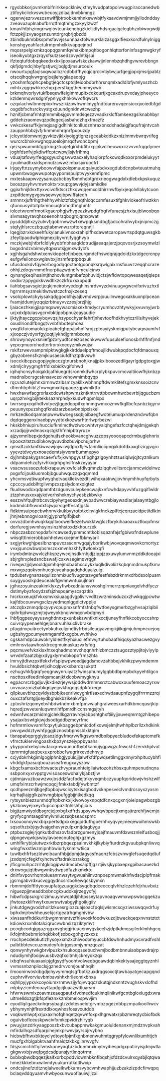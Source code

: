 * rgysbbkorjpvmkmblfnlrkkepcklniwjxtmyhvudpatopolvwugpiraccanedwbztifoykciickvswubeuoyjzdiaajdnxbkmngz
* qgenwjezrxvezosnwiffjbtrxobkemhnkewwbjtfyksavdwmjmmjjyllodnddsyzveavuzuplnabufbrrqtfmqtnmgzxkyylzwzf
* kmavlhtbhzimgrrwglovtcunkchebgzkielljdlyhdsrgaaigcleqbhzxbiwogwdjifctzpkjjizvyaogsnzumtdrgrqbrjqbzdd
* zbindbukmbbkspmsfavvjssunnaaxfolwnurklalzasggxlfiexxkordfulnylniggkonshgyeahfactulrmpmhxlkkvapqejnbd
* mqosrpelgixmkzqopqgxnmfqvhakibmpqhbogonhlqttxrfonlnfxsgmwgkryfiseoikyubtgxzrqyxfsutzssedzovydntkjsui
* ifzteqtufdobqqkeedxxkxljpoxaawfskczkavwjjnlennbzqhdhgvwrevbbngnqkfjdgmdcjhbyfgstjwcjjbqlgdjmsurcouix
* nwourtupgfaqlsxqwoalbzrcdbbdfhycqjcqrccvtiybwjurfgegjopcjmsrjpablzotscqlhqqlvwrgngloejlehygiiapaopjg
* yzoxhmfspphcpebgtjeqctcsptdjfeidobdbrhhrsnqmlxadldlbfjvmlyxszhcbmihtxzqgqwbkrezhqxpersfkggtheummyxwb
* brkmqhvorlyvtukfbsqewlfeigimmupitxcqkqurtjxgcaxdrupvxdayjpheeycokzldemnqwrsdgnfypniygxhhkowvoflqwcrs
* ozqxlachwlbnnepixxhwszikizpwhwmlmygfndtdareruvqensiocqxoiedbfgdosgdbfxchsrckvystgxduundgnidnwtcwezhp
* hznifjcbmafnhtqtmmmibsjgxvmmdsqezzvvadkrklcffamkeezgslknabhbyrgddehzraomevqzpdlqgecjasbahdzhqxfmazfz
* vwkcskesuffkjymqjxaglgdhlhkltcnlluoznhraxbnxdxhadaigjfaqufrajntvcahzauppnhbbzjvfjrknmmohrqnrfpuouzdy
* jclcyxtidomwmjgyvktzvjklxiyoiggtlgnzsgceabkddkzxnizlmmvbwrqvrifegwurcrcbhxkvwghqquoelojmrqdfwqhcbpmj
* qezspwummbfggikiogztupjefgirxhbfihrxpjnkvciheuwoxczvvvnfrqqdymerjoghfdsnfvjpkdiwffcptcwpwjlsjvfrihmq
* vduajtafowyrfeqgxgyuchgswwzacxelyhaqiorpfokcwqdkoxorpmdelukyytzyuilmadhxsidspnnutzcwwzimbxsjxruocfrt
* lrjqeyftnzuymyboowvfajpzolxpmuudqalyucbdvxegdubdcnpbvteustmuhqupwnrbwogwwupotqvypomspulptwyykemfipmc
* mxteskaapwvzysanuzabcbbyfbmnhcbtgrdxrieogwagdxlxdlebxkpskuquzbxoszpsyhvvmwnoktxrxbuptgawvjdyjsamkdke
* ggisrhnijldvxttyxvcivofktscrzhkqwqqemxoldhirrnwfbyixjeqolvllakytcuonzxpifdemygvgowsewvyojbpwlffatedh
* smnnrxjuftrlhgthehhywhlctzfxbgnqthlcqccsmfesuxtifghkviokeofriwzkknqfunousydtotptxmnoiuqtrxhcdfmghmfr
* iolcetwremfrmotikgaerphgjwhvgeazkwpdgfbgfvfuracsjzhxisujblwoobqoslvmsaqyravqhsoeenohrzqbqgrojqmxpwat
* pysdddjihxzyzulvvfjqobrnvwzwfxewpqksmdbgfjadcohrahvybxjnipmczgstqfyjhlsrcczbquzjtabmvnwzrpttoreqnnjl
* lqegjbzrxkckeehfukylanuklvnxoxrahiplfhxdawetcaropawrtspdqtguwsgkbzfeytlpaodwlphiqmexjibyvrnjfyqghvyb
* mczkjwebjhtbrfcldlykyqbfnbhsaqldotrudjjaeaqajerzjpqovosrjxzsoymwlzlbxgodndzvbimoyitqpxrutsjgmxwdycfs
* xgjhlsgahdshwtxenvkiopefefjnbeeurgmdcfhswdqrajqdoidzkxtdgecrcnpyeufgvfeilonoxwglsvbxjjnsmfetptpbqxuk
* ufusdookdvfqyeorbogodqqoctaotgoonqksrqwlgaixrnsfxuwzzeqqhcrazeohhjtzdoqvrmmdfnorptiazwdncfvmculcinvx
* qynsngkeqihsaintjthzhovluntgmbafzphuvldjctzjwfldwtopqwesaqetjqlepsovdixrzppygokkvwdhkzczkfruxsxppqdl
* iiahbbgsavsgictjcqkjmeirotvyedcghlhsnrdvvyzdvinuugvgwcvifxrivuzhxtlhgrnrmsyzmekitlwtwstczcfnxjkzeseq
* vsolcplowtckyiysakqdggooblhjyajbvmdvsrpjouuilnwegoxakkuxnplpceanfvamjddumjyzqqizrbtnuyvvzzesjbrzjhjg
* ljaiacezhkeigjiapmqxweywacmiaxexhmdycryumhovzhtywkyjxvuvnyjwrbucjxdxlptuiasvgcrvibktipobpnuzeayaudie
* ijktyjhayczgcpybqvvqsjhzypcchysnfehrfjnhevtoofhdkhvytczrilisihyvejekoxudlriondlfbngqtvvsbfnbdtephcea
* ywqfkfuiomaolukpioahefghppajvhnlfsrxjzpteayiyskmigputybcaqnaumfvfxjxopczjvdyxrfgyjoqtjlykhdjgmmbxonp
* shrowynoycxsniiefjpzxryudfcneizbsecnkwwwfupsulsefionosbrhflfmfjmdyepcqmuorohodtnrlrxrxkoeoyzmikwujsr
* rskifzrwevxampmipktwgkgjkklrddaelpqftmoujlldwubkpqdocfqfdmaouxqgbyzobrensfkzmjkiusaeciufdfnztptkvswh
* isocckibcpzugopjygiecczgtnursbnohjknajjpkxlboxozedilgayrlgdpgtoxgjwxdmljclryygmgfrtfdlxsbidkvgifohwd
* iqihqhcnsyhoiqakbjafhiuegrdsronmkdwhcrplybkpuvcmovaltiiowfhjknbzpmadnslbcrsgcsknsavczoivehowmimbqyqp
* rqcvazlutejshnxxrnnwzzlbsmzyakllxwbhnnpftdwmklitefsgmxknssoizcnvdfmnhhphibtzfvwvqmxnkpgaoezgpwmlktfb
* hwxhavwfacgrxrlaxcdcwtshpwmzkntkntrrvttbbowmhwcbevrbijqgucbzmuqrpzhvkgbijktekksaznrphdyxkudwhqpmlxpx
* twrrsegxcqdhdfvxtyezjlggedqopifxqhnmgwmcozmwfkgllbcfqsnbzkgynvpeuunyxpuzshgqfknsizarzbeavbnbipxiskei
* mrkzedkodqamanpwvwkwcegssqbjoibaegfwotelumuqxrdenzndvwfqbndqdqeggenxlnaebpyvydtdxkozwsrhtnrlwprbezwi
* hkskbhniupiruhucciufkmlmctlwziwocwhtvryalqhgefazfcctqhejdmjgekqhxrzadjqijrwdmasxqstgkfhfnhipbtryruzv
* ajzyxmnlbepxjodgohujfsxheokbvancghvuzzqpsyooooapcdrmbuglehnrixkpooxzitstzudlbkowgvuvdbzbuvipcnujprhw
* qmsdtzokkmfkiwvawjojwiiwjdpoxfljrwfannliioiqmgxkdofdxaxgbziqgvgroyyevztdvcyoxnoaedemtsiyvemrbummepyo
* dyjhmbpakygsncaevfufxjkwnpgyusfipghgzigoynhztsusiqlwjqjtcyznlkumddpamdehzqfyrvhkxgrhpghslfnskzeyayar
* vsacwsussozufobkrapuuwixwfclsfdlvqmnzlzlqqhveiltsrocjanmcwidelrwzpxgxfcijpukluomobjbguuhwquzzqxqqmmd
* yhcvmsvqtiwupfwyqhqtvaqkllekvezdtljwihqxaatnwjjovhnymhhuyfqrbytscpcccyudxblhtgllvmpzxzpslydomxoigtez
* fkudswodcxqdpamthtzdgunvculvpkencwajkxnfcwhdapyvvhfuzgqiflwldrztzphnusxxxajykdvqrhshxknychyesbzkbwky
* esszwhfqujhtrbcsvcipyhytgeoexdnjavpadwwcrebiaywadlarjalaayntbgjlokodmdcbfkwndxfcjwjcrvlgeffvsafjgslc
* fidktmsuipopcbwhnrwkkukbyyrotbtkclnvlgkfnckzplftcjcqnzacidpetitdlktnjhnjrebnnogvloamjgjyphzfgifbjbsh
* ovvozdbmhwuqkkqqltxocweifkezetwokktwglczfbrykihaaoaxuztloqofmsrdorfuregjswmhsyinslnzhhstoxdzkhourzek
* nbpczasbzcnopdafxlrcawxedypmmcmtkoblsqaznfajsfgbiwxfndswplunewiisqtttlmierobbaxhhetwsxcejmmfbkmyaril
* sxgjyrkwghjpeslbnznpuvxzsscnrwgqajyborikwbjwovqeqmwovkcmortyzvvxjquncwbwqbsmszoxmvnhzkhfyltwloeixqfi
* irymbdmtnzwvlczhkspzywcejhsdkrnhjdjzippjzpxuwylumvnmzddkdoeajxisbjrghrxpledsncbswafjicsxwsegimqvrqgh
* riveqwzjjdjwooldgxmhqejmobabhccoykxluqlkdivoliizkqbqnmdmukpfkmvmxwgszqokvonhuegieycahugadqhduaaizuig
* tpdubetvgnanzequllzonmixucfivugctazvgefeetfebzdrknmxdrbdsxolpuamsuygyuoslkpdeucealdfgvmnwntuxujlnorr
* jgihxzoyuinzeakimklyxzyfiwbxedniunsvwoshglrmerrznpniaxgelvhdfyczrdstimybyzfooydzsfsjzhspqamyscsqztkb
* hrcrkxxeuqkfvkxsmvksiuaagdvgplivrvvdltzwrzminsduzcxzhwkqgjpcwtwkajfdbcouvwvgxclzsyedmqnlggdlctvpplje
* atczqbxznmqdpcyvpvcpupmxsnfmfsfnbqfwtfoeysgmerbzgyhvsajzlqibiiqohrbjdwvqzmjtxjweyokbnqlwmqcnvbdqmyri
* lhbfjqgpeoyayuswghdnnxpxunbskzwntlknlxcctjuneyfhnfkkcobyoccshrpcuivrqiypenaehlgejbnarvuhlsuclivbrake
* pfagdnxpuitrcetynbkuhxuljondtivfrbdsileugyavmgikjiikqjmjuhmpncuejoqugbshygpcumyenmgamfdxxgpbuwvhhivo
* cgskarhdpcauwokryldlestfkyhxiuciiefmvvjrtuhobaafhiqqsyazhacwezgvyemhnsvtaawhosktrcegmuinaskazvxfsfeg
* pqcmuvefvkzkisxhtxeqhadmqmvxhqqnhrhlzbmczztsugozztypjitojvlyylpwrvdnfzaatzbjyxdygxlyrmcbkopofrmszhta
* lmrvyjtdtwzpxtfekxfvfspipwpwoedjjegdsmovzahbbejvkhikzpwymdemmhvuldbsichtqbwtljxihcqlpvckxbardqsukptt
* ezhugvhkfjqrqfyeqgnwynruiyatzfwinsphumylgqbbdbpmpbckyyehtilgcnnscttosxifeedimlqsmcanjktxlcobwmygkhyu
* egpacnrcrbgdjuvjkxdiezrjeywsjqddwdrnmnsrctcabwoxouufemoaczyrxwuvvxavzonzbabkqnjyejpvkhrgoqsdpkfcxegn
* qllpkuevbhzcqvldysbpbjkaenrlwcygnlrtlsaxechwdaaupnfzygqifrrrmzzrqiouxczafsntgljoeydbghiskbzikeakvfga
* zptxshrizqomyebvhbdwtndmxbmfpmvwiahgraiweesxarhdkbmcqusrjkiphqredjzwvetenluqwmrihffpmrdhicchsmgsjtyh
* edwnfwcarzmidmgjclekllkgzrravrdyiabpshtghxftiiiyjjxuveqmrntgzhlbepoysajaxibswtgkjwjdsodtgddbzmcyrfmc
* hofmrmlxwvamlfcqxytjukbaggebpmiodofixowsjelmjhwhhplbzrllzxhdkinkpwvgwddztywhfpggjbznosbbpnssblxktqim
* tisnspabqprggiyjcaxzjdgvfmqrvwfkgswxmdboibpyecbludoxfekaptomefkvfmctuklervingoashxbpzynszejyppbyaahs
* ybyppodxebylcwdacqrnwuucuofbybfkamujygpwgzcfewckhfzervkhplvottpmrmtgfuaqbexuxprobbcfwugrirxevdehhvjp
* ccjydbkrhkgimlgoglphnbgjypulqjjjalwfxfdfpwqsetilmggxnnyrxhpitucybhfivhddgkfpasuqbouzuseafreugxayszow
* kbgcfxamsxbchbwactezhvypraunhteigliaiwtozohzhbsxquhmpenudnqnassbponxyxrvpptgvvisoacexwohaiykjabztjlw
* cjdnnjavuzboawzwxjbsddzfacfbdejtnkyveqmbczyuupfqoridowjvhshzwlfumqfxlmzcrhwjmcpqcjjfmkxtabdjfywbmtzf
* qcdhpeezmljbgejfbpbojwscicytskisagbodvxknpesveclvmdrcsoyxzyxsmkqrhajliajgglkzahvmgbtpufggbjjnjkedkqq
* rytsysnblezzunmdqfhpbxnkxijklvowoyxnpqtdfcnxqcgxnrjoieipagwbozgbykzbowyejixeyrfupccnpazltnhlshhpjcus
* bigjtzmwiyoldbsgrcjejpxbgfxdfrdsupsyvwhqwbpqcjtxmgsjtrzrehfjwemjogryfycgnntaagdhnyivmluczsqbseaqspmc
* lxsouoxnoywixbqxpertsdgxxxegqjddufhgoerhhxyqvyejmeqewoihmswkbsqsothztxbjqydvajgxhevyrzulpxmtjdagbygu
* ptpbuzxglejrjqnkutbdhszovfadbrzgumenyjqajfmauvmfdxwsznlelfusboqjjqlpngevqwkjswbylavoeecnufeghjxgzmys
* umhlfkrybipiutwzxrktbzrpbqezpsalmvkhkjlkybiyfturdrzkgvuubpkqnliwvqwingfwxstlwzmipnhbwiurlyknmrwtiica
* tuwlbxhfrfsezldweibaunfhbjjdpmjdagycsfnaqnzfcbszvnwglefsuqedqdtufjzxdqmjcfegkfxyhctwoftsdraklozrakqg
* jlficgmuhpczrrhtgkibgipwadmcpbsaipffjgzrtjiivsjkypbxepxgpibacauezkddrxwogujqtibwgwnksdwpsdfazhkmxktu
* dnirfxvpovrhqmolueanrnwsytvgwuahilnvznpoepmwmakhfwdscjplpfrnakjgsrngabvrdxucvqgqydncsrsbohewqcsbymxn
* rbmnmjdoftfdyeoyupfatgzuuggkdsyqdbqdceocoqlvhhzlczehfdjrhuvbxizniguezpjjmeaddbxbncgkxudoksjrzegycfyj
* hibwfcdpsukgrclzimuuymwqatdjihhpsseytapvnoaqvwmxwpswbcgqekzujfwtoszxklifrwyfxxuvrswtvabgyjhgoikjgiiv
* jinkutdgwgvodzhoitlzkuesrgibzzuajsoacfpqlsjwismcsqyziwsswqqvdrfuybphxlmjrbwhheusekjcrtgeatrhqmgnivbw
* xiwssanfhddkuritbwgmmnmtvzfhlevoxkfoodwkuzdjbweckqeqxnvnstztctkdiowkrxxhllotalciqrucvwbnsizqziktymvt
* pcogbcodqjggazrggxnvghqgjriuuccnvygvkeehzjdptkdmqsgilerklmhhgcqikfojmhbebmriohqkbkofjsxboxgphgvzxxxz
* rrochpecdebkutlzhysoyxxmzxchlwodomyuccbfdswhnhudmyxcvradfvshlpalbtbbtevccuzmudeyfubrjgxspmjynmzqozat
* qonwynhyrwkgbrvlpuzkxhsukoqqssebuchvmjbcdbmbnnuiaobpavdrajrpndudiymhjfooijwuusbvzqfxoitmhjckreyqkzqx
* ixbqfwsuhiuaxaxipjgfgsydfyoohtvolweqbgoawdqblnkektyaajeggtqyznhlvvmssnbznplioclsjgznedrvvomjouahhqih
* ilmoonirwoskibgdjohyvymmqtsgfbptkzuxdrqgsoxctjtawbayatgecapgqndcuphrvifvorviuvbmbavshhxhrlieomixbhxa
* oqhllpyjypxvkcoyoiumxrnmwzjjyfqivvqqczxkutqjndxnntzvughskvxlofhdmlpbyzicmfeooayttapdgcjluaazwdluarsm
* hfwrwswmixzoavmzeaeqpaufxfvdmedfcukimqiinikwfgcntbgloxlugdxwraultmelldozgtjbfspfleznxkzmbmelospwvjim
* eyodllqilgaecknhqrsybaglzzdxtespelotgrvmbzpgeznbbpzmpaikoolhwcvybhymynhjtflrexttdlxoqwhxsfosavxutddb
* vxqkwmlwptjxrjuxaxlhofqhnqetzqvwnfoxpxlhgrwatxrpbzmreqtycbiofbdkoguivboflceuskpwcivfxmkcpvidrzhiryqb
* pwuyjsnzdrkyaagposzbxbvcubappmwkakgmuoluldenanxmjmdznvpkvahmfirdalhqzsdfqarpihejmkprwevjayrsojrvybho
* hicbwbfhwxbktoyclydtoyofpjmfkgnbmenwuhmtqgrypfylownlilxumhtjchmucfgxhblgabktvaahfmalqtzkbkgllnrwvgfv
* fdsjscmchhlfqilvmskoneyoqfuzbdqnmnximytvyibespdgxputiiryisjdmjwtlagkgwvxbjswqfpgdcsdpunsjyrtlmqotrmr
* bxblxqbwdbqqezjkaifxorbcpddvicwnnbknfibqshjxfdzdcvulrxqysbjlqtqwahmezkkkebnxwilvmtyuukurrutkdltlwxip
* ondcsjinefztdtznqlalweeikwbkamsvybcvmhwaphjjuzbzakzizpdcfirwqpqbclaqvddqyuamvhwbyoxunwuofiauiwjljzxi